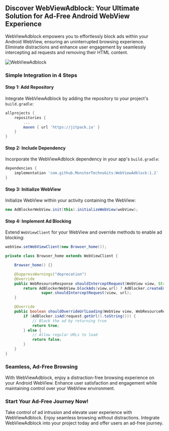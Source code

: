 ## Discover WebViewAdblock: Your Ultimate Solution for Ad-Free Android WebView Experience

WebViewAdblock empowers you to effortlessly block ads within your Android WebView, ensuring an uninterrupted browsing experience. Eliminate distractions and enhance user engagement by seamlessly intercepting ad requests and removing their HTML content.

![WebViewAdblock](http://www.monstertechnocodes.com/webviewAdblock.png)

### Simple Integration in 4 Steps

#### Step 1: Add Repository
Integrate WebViewAdblock by adding the repository to your project's `build.gradle`:

```gradle
allprojects {
    repositories {
        ...
        maven { url 'https://jitpack.io' }
    }
}
```

#### Step 2: Include Dependency
Incorporate the WebViewAdblock dependency in your app's `build.gradle`:

```gradle
dependencies {
    implementation 'com.github.MonsterTechnoGits:WebViewAdblock:1.2'
}
```

#### Step 3: Initialize WebView
Initialize WebView within your activity containing the WebView:

```java
new AdBlockerWebView.init(this).initializeWebView(webView);
```

#### Step 4: Implement Ad Blocking
Extend `WebViewClient` for your WebView and override methods to enable ad blocking:

```java
webView.setWebViewClient(new Browser_home());

private class Browser_home extends WebViewClient {

    Browser_home() {}

    @SuppressWarnings("deprecation")
    @Override
    public WebResourceResponse shouldInterceptRequest(WebView view, String url) {
        return AdBlockerWebView.blockAds(view,url) ? AdBlocker.createEmptyResource() :
                super.shouldInterceptRequest(view, url);
    }

    @Override
    public boolean shouldOverrideUrlLoading(WebView view, WebResourceRequest request) {
        if (AdBlocker.isAd(request.getUrl().toString())) {
            // Block the ad by returning true
            return true;
        } else {
            // Allow regular URLs to load
            return false;
        }
    }
}
```

### Seamless, Ad-Free Browsing
With WebViewAdblock, enjoy a distraction-free browsing experience on your Android WebView. Enhance user satisfaction and engagement while maintaining control over your WebView environment.

### Start Your Ad-Free Journey Now!
Take control of ad intrusion and elevate user experience with WebViewAdblock. Enjoy seamless browsing without distractions. Integrate WebViewAdblock into your project today and offer users an ad-free journey.
